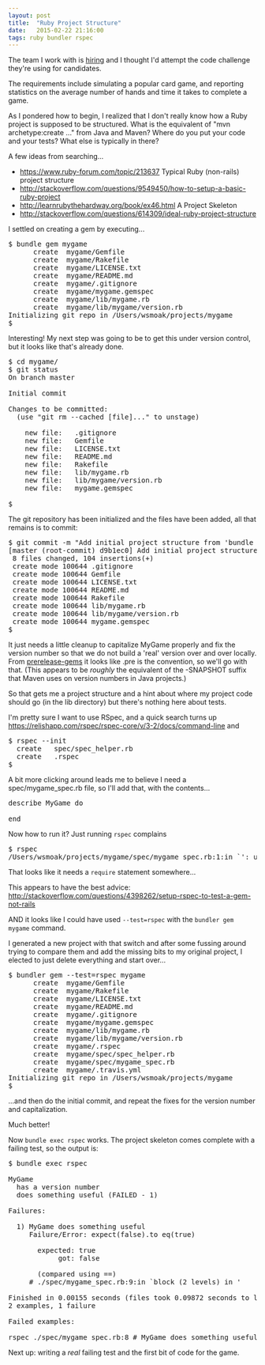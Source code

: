 ```yaml
---
layout: post
title:  "Ruby Project Structure"
date:   2015-02-22 21:16:00
tags: ruby bundler rspec
---
```


The team I work with is [hiring](https://twitter.com/chargify/status/560954140352720896) and I thought I'd attempt the code challenge they're using for candidates.

The requirements include simulating a popular card game, and reporting statistics on the average number of hands and time it takes to complete a game.

As I pondered how to begin, I realized that I don't really know how a Ruby project is supposed to be structured.  What is the equivalent of "mvn archetype:create ..." from Java and Maven?  Where do you put your code and your tests?  What else is typically in there?

A few ideas from searching...

* <https://www.ruby-forum.com/topic/213637> Typical Ruby (non-rails) project structure
* <http://stackoverflow.com/questions/9549450/how-to-setup-a-basic-ruby-project>
* <http://learnrubythehardway.org/book/ex46.html> A Project Skeleton
* <http://stackoverflow.com/questions/614309/ideal-ruby-project-structure>

I settled on creating a gem by executing...

<pre>
$ bundle gem mygame
      create  mygame/Gemfile
      create  mygame/Rakefile
      create  mygame/LICENSE.txt
      create  mygame/README.md
      create  mygame/.gitignore
      create  mygame/mygame.gemspec
      create  mygame/lib/mygame.rb
      create  mygame/lib/mygame/version.rb
Initializing git repo in /Users/wsmoak/projects/mygame
$
</pre>

Interesting!  My next step was going to be to get this under version control, but it looks like that's already done.

<pre>
$ cd mygame/
$ git status
On branch master

Initial commit

Changes to be committed:
  (use "git rm --cached [file]..." to unstage)

	new file:   .gitignore
	new file:   Gemfile
	new file:   LICENSE.txt
	new file:   README.md
	new file:   Rakefile
	new file:   lib/mygame.rb
	new file:   lib/mygame/version.rb
	new file:   mygame.gemspec

$ 
</pre>

The git repository has been initialized and the files have been added, all that remains is to commit:

<pre>
$ git commit -m "Add initial project structure from 'bundle gem mygame'"
[master (root-commit) d9b1ec0] Add initial project structure from 'bundle gem mygame'
 8 files changed, 104 insertions(+)
 create mode 100644 .gitignore
 create mode 100644 Gemfile
 create mode 100644 LICENSE.txt
 create mode 100644 README.md
 create mode 100644 Rakefile
 create mode 100644 lib/mygame.rb
 create mode 100644 lib/mygame/version.rb
 create mode 100644 mygame.gemspec
$ 
</pre>

It just needs a little cleanup to capitalize MyGame properly and fix the version number so that we do not build a 'real' version over and over locally.  From [prerelease-gems](http://guides.rubygems.org/patterns/#prerelease-gems) it looks like .pre is the convention, so we'll go with that.  (This appears to be _roughly_ the equivalent of the -SNAPSHOT suffix that Maven uses on version numbers in Java projects.)

So that gets me a project structure and a hint about where my project code should go (in the lib directory) but there's nothing here about tests.

I'm pretty sure I want to use RSpec, and a quick search turns up <https://relishapp.com/rspec/rspec-core/v/3-2/docs/command-line> and

<pre>
$ rspec --init
  create   spec/spec_helper.rb
  create   .rspec
$
</pre>

A bit more clicking around leads me to believe I need a spec/mygame_spec.rb file, so I'll add that, with the contents...

<pre>
describe MyGame do

end
</pre>

Now how to run it?  Just running <code>rspec</code> complains

<pre>
$ rspec 
/Users/wsmoak/projects/mygame/spec/mygame_spec.rb:1:in `<top (required)>': uninitialized constant MyGame (NameError)
</pre>

That looks like it needs a <code>require</code> statement somewhere...

This appears to have the best advice: <http://stackoverflow.com/questions/4398262/setup-rspec-to-test-a-gem-not-rails>

AND it looks like I could have used <code>--test=rspec</code> with the <code>bundler gem mygame</code> command.

I generated a new project with that switch and after some fussing around trying to compare them and add the missing bits to my original project, I elected to just delete everything and start over...

<pre>
$ bundler gem --test=rspec mygame
      create  mygame/Gemfile
      create  mygame/Rakefile
      create  mygame/LICENSE.txt
      create  mygame/README.md
      create  mygame/.gitignore
      create  mygame/mygame.gemspec
      create  mygame/lib/mygame.rb
      create  mygame/lib/mygame/version.rb
      create  mygame/.rspec
      create  mygame/spec/spec_helper.rb
      create  mygame/spec/mygame_spec.rb
      create  mygame/.travis.yml
Initializing git repo in /Users/wsmoak/projects/mygame
$
</pre>

...and then do the initial commit, and repeat the fixes for the version number and capitalization.

Much better!

Now <code>bundle exec rspec</code> works.  The project skeleton comes complete with a failing test, so the output is:

<pre>
$ bundle exec rspec

MyGame
  has a version number
  does something useful (FAILED - 1)

Failures:

  1) MyGame does something useful
     Failure/Error: expect(false).to eq(true)
       
       expected: true
            got: false
       
       (compared using ==)
     # ./spec/mygame_spec.rb:9:in `block (2 levels) in <top (required)>'

Finished in 0.00155 seconds (files took 0.09872 seconds to load)
2 examples, 1 failure

Failed examples:

rspec ./spec/mygame_spec.rb:8 # MyGame does something useful
</pre>

Next up:  writing a _real_ failing test and the first bit of code for the game.

